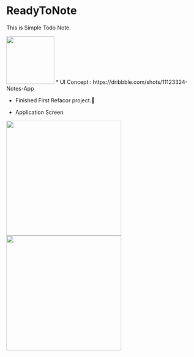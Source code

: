 # ReadyToNote
This is Simple Todo Note.
 
 <img width="125" src="https://user-images.githubusercontent.com/55890012/102691873-ff207200-4252-11eb-8015-a2692aa53e1c.png">
* UI Concept : https://dribbble.com/shots/11123324-Notes-App


* Finished First Refacor project.🤣

* Application Screen
<div>
<img width="300" src="https://user-images.githubusercontent.com/55890012/102016029-2b934480-3da2-11eb-9198-601888c4a017.png">
<img width="300" src="https://user-images.githubusercontent.com/55890012/102016035-2cc47180-3da2-11eb-96bf-fc836f348568.png">
  

</div>

